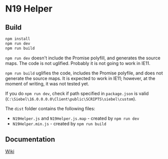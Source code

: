 # N19 Helper

## Build
```bash
npm install
npm run dev
npm run build
```

`npm run dev` doesn't include the Promise polyfill, and generates the source maps. The code is not uglified. Probably it is not going to work in IE11.

`npm run build` uglifies the code, includes the Promise polyfile, and does not generate the source maps. It is expected to work in IE11; however, at the moment of writing, it was not tested yet.

If you do `npm run dev`, check if path specified in `package.json` is valid (`C:\Siebel\16.0.0.0.0\Client\public\SCRIPTS\siebel\custom`).

The `dist` folder contains the following files:
* `N19Helper.js` and `N19Helper.js.map` - created by `npm run dev`
* `N19Helper.min.js` - created by `npm run build` 

## Documentation
[Wiki](/wikis/home)
